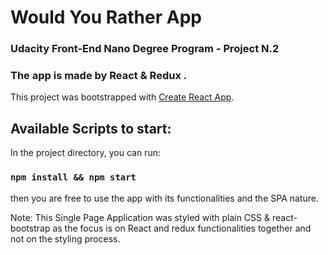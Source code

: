 # Would You Rather App

### Udacity Front-End Nano Degree Program - Project N.2
### The app is made by React & Redux .

This project was bootstrapped with [Create React App](https://github.com/facebook/create-react-app).
## Available Scripts to start:

In the project directory, you can run:
### `npm install && npm start` 
then you are free to use the app with its functionalities and the SPA nature.


Note: This Single Page Application was styled with plain CSS & react-bootstrap as the focus is on React and redux functionalities together and not on the styling process.
